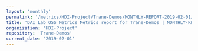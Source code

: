 ```yaml
---
layout: 'monthly'
permalink: '/metrics/HDI-Project/Trane-Demos/MONTHLY-REPORT-2019-02-01/'
title: 'DAI Lab OSS Metrics Metrics report for Trane-Demos | MONTHLY-REPORT-2019-02-01'
organization: 'HDI-Project'
repository: 'Trane-Demos'
current_date: '2019-02-01'
---
```

